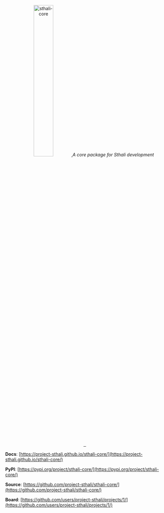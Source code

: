 <p align="center">
    <a href="https://project-sthali.github.io/sthali-core/images/sthali-core.svg">
        <img src="https://project-sthali.github.io/sthali-core/images/sthali-core.svg" alt="sthali-core" height="35%">
    </a>
    <em>A core package for Sthali development</em>
</p>
<p align="center">
    <a href="https://github.com/project-sthali/sthali-core/actions/workflows/tests.yml" target="_blank">
        <img src="https://github.com/project-sthali/sthali-core/actions/workflows/tests.yml/badge.svg" alt="">
    </a>
    <a href="https://github.com/project-sthali/sthali-core/actions/workflows/deploy.yml" target="_blank">
        <img src="https://github.com/project-sthali/sthali-core/actions/workflows/deploy.yml/badge.svg" alt="">
    </a>
    <a href="https://github.com/project-sthali/sthali-core/actions/workflows/docs.yml" target="_blank">
        <img src="https://github.com/project-sthali/sthali-core/actions/workflows/docs.yml/badge.svg" alt="">
    </a>
</p>

**Docs**: [https://project-sthali.github.io/sthali-core/](https://project-sthali.github.io/sthali-core/)

**PyPI**: [https://pypi.org/project/sthali-core/](https://pypi.org/project/sthali-core/)

**Source**: [https://github.com/project-sthali/sthali-core/](https://github.com/project-sthali/sthali-core/)

**Board**: [https://github.com/users/project-sthali/projects/1/](https://github.com/users/project-sthali/projects/1/)